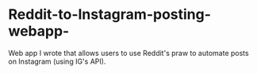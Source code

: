 # Reddit-to-Instagram-posting-webapp-
Web app I wrote that allows users to use Reddit's praw to automate posts on Instagram (using IG's API).
